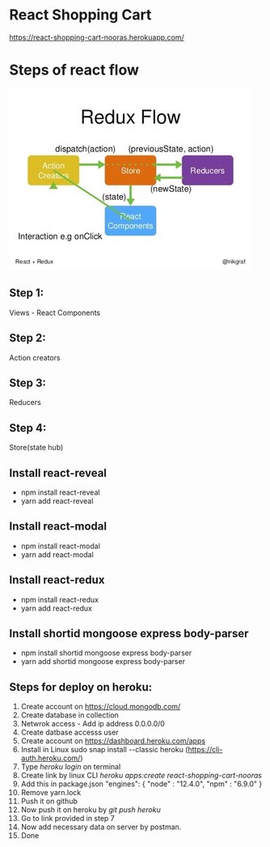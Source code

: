 # React Shopping Cart

https://react-shopping-cart-nooras.herokuapp.com/

# Steps of react flow

![Reduc Flow](redux_flow.jpg)

## Step 1:
Views - React Components

## Step 2:
Action creators

## Step 3:
Reducers

## Step 4:
Store(state hub)


## Install react-reveal
- npm install react-reveal
- yarn add react-reveal

## Install react-modal
- npm install react-modal
- yarn add react-modal

## Install react-redux
- npm install react-redux
- yarn add react-redux

## Install shortid mongoose express body-parser
- npm install shortid mongoose express body-parser
- yarn add shortid mongoose express body-parser

## Steps for deploy on heroku:

1. Create account on https://cloud.mongodb.com/
2. Create database in collection
3. Netwrok access - Add ip address 0.0.0.0/0
4. Create datbase accesss user
4. Create account on https://dashboard.heroku.com/apps
5. Install in Linux sudo snap install --classic heroku (https://cli-auth.heroku.com/)
6. Type *heroku login* on terminal
7. Create link by linux CLI  *heroku apps:create react-shopping-cart-nooras*
8. Add this in package.json 
    "engines": {
        "node" : "12.4.0",
        "npm" : "6.9.0"
    }
9. Remove yarn.lock
10. Push it on github
11. Now push it on heroku  by *git push heroku*
12. Go to link provided in step 7
13. Now add necessary data on server by postman.
14. Done